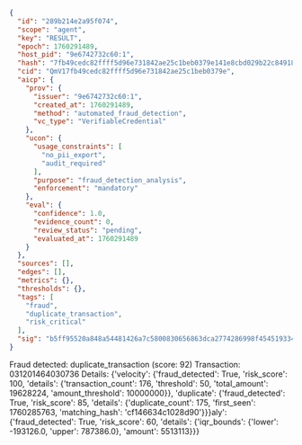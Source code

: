 ```json
{
  "id": "289b214e2a95f074",
  "scope": "agent",
  "key": "RESULT",
  "epoch": 1760291489,
  "host_pid": "9e6742732c60:1",
  "hash": "7fb49cedc82ffff5d96e731842ae25c1beb0379e141e8cbd029b22c849188e68",
  "cid": "QmV17fb49cedc82ffff5d96e731842ae25c1beb0379e",
  "aicp": {
    "prov": {
      "issuer": "9e6742732c60:1",
      "created_at": 1760291489,
      "method": "automated_fraud_detection",
      "vc_type": "VerifiableCredential"
    },
    "ucon": {
      "usage_constraints": [
        "no_pii_export",
        "audit_required"
      ],
      "purpose": "fraud_detection_analysis",
      "enforcement": "mandatory"
    },
    "eval": {
      "confidence": 1.0,
      "evidence_count": 0,
      "review_status": "pending",
      "evaluated_at": 1760291489
    }
  },
  "sources": [],
  "edges": [],
  "metrics": {},
  "thresholds": {},
  "tags": [
    "fraud",
    "duplicate_transaction",
    "risk_critical"
  ],
  "sig": "b5ff95520a848a54481426a7c5800830656863dca2774286998f454519334660"
}
```

Fraud detected: duplicate_transaction (score: 92)
Transaction: 031201464030736
Details: {'velocity': {'fraud_detected': True, 'risk_score': 100, 'details': {'transaction_count': 176, 'threshold': 50, 'total_amount': 19628224, 'amount_threshold': 10000000}}, 'duplicate': {'fraud_detected': True, 'risk_score': 85, 'details': {'duplicate_count': 175, 'first_seen': 1760285763, 'matching_hash': 'cf146634c1028d90'}}}aly': {'fraud_detected': True, 'risk_score': 60, 'details': {'iqr_bounds': {'lower': -193126.0, 'upper': 787386.0}, 'amount': 5513113}}}